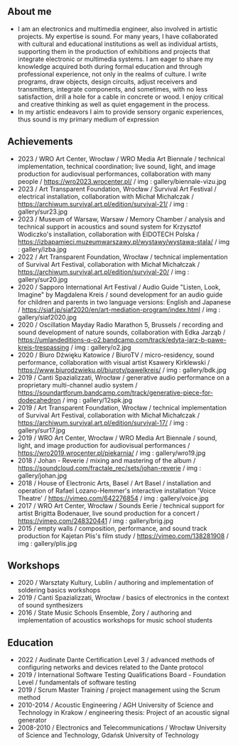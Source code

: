 ## About me
- I am an electronics and multimedia engineer, also involved in artistic projects. My expertise is sound. For many years, I have collaborated with cultural and educational institutions as well as individual artists, supporting them in the production of exhibitions and projects that integrate electronic or multimedia systems. I am eager to share my knowledge acquired both during formal education and through professional experience, not only in the realms of culture. I write programs, draw objects, design circuits, adjust receivers and transmitters, integrate components, and sometimes, with no less satisfaction, drill a hole for a cable in concrete or wood. I enjoy critical and creative thinking as well as quiet engagement in the process.
- In my artistic endeavors I aim to provide sensory organic experiences, thus sound is my primary medium of expression
  
## Achievements
- 2023 / WRO Art Center, Wrocław / WRO Media Art Biennale / technical implementation, technical coordination; live sound, light, and image production for audiovisual performances, collaboration with many people / https://wro2023.wrocenter.pl/ / img : gallery/biennale-vizu.jpg
- 2023 / Art Transparent Foundation, Wrocław / Survival Art Festival / electrical installation, collaboration with Michał Michałczak / https://archiwum.survival.art.pl/edition/survival-21/ / img : gallery/sur23.jpg
- 2023 / Museum of Warsaw, Warsaw / Memory Chamber / analysis and technical support in acoustics and sound system for Krzysztof Wodiczko's installation, collaboration with EIDOTECH Polska / https://izbapamieci.muzeumwarszawy.pl/wystawy/wystawa-stala/ / img : gallery/izba.jpg
- 2022 / Art Transparent Foundation, Wrocław / technical implementation of Survival Art Festival, collaboration with Michał Michałczak / https://archiwum.survival.art.pl/edition/survival-20/ / img : gallery/sur20.jpg
- 2020 / Sapporo International Art Festival / Audio Guide "Listen, Look, Imagine" by Magdalena Kreis / sound development for an audio guide for children and parents in two language versions: English and Japanese / https://siaf.jp/siaf2020/en/art-mediation-program/index.html / img : gallery/siaf2020.jpg
- 2020 / Oscillation Mayday Radio Marathon 5, Brussels / recording and sound development of nature sounds, collaboration with Edka Jarząb / https://umlandeditions-q-o2.bandcamp.com/track/edyta-jarz-b-pawe-kreis-trespassing / img : gallery/o2.jpg
- 2020 / Biuro Dźwięku Katowice / BiuroTV / micro-residency, sound performance, collaboration with visual artist Ksawery Kirklewski / https://www.biurodzwieku.pl/biurotv/pawelkreis/ / img : gallery/bdk.jpg
- 2019 / Canti Spazializzati, Wrocław / generative audio performance on a proprietary multi-channel audio system / https://soundartforum.bandcamp.com/track/generative-piece-for-dodecahedron / img : gallery/12spk.jpg
- 2019 / Art Transparent Foundation, Wrocław / technical implementation of Survival Art Festival, collaboration with Michał Michałczak / https://archiwum.survival.art.pl/edition/survival-17/ / img : gallery/sur17.jpg
- 2019 / WRO Art Center, Wrocław / WRO Media Art Biennale / sound, light, and image production for audiovisual performances / https://wro2019.wrocenter.pl/piekarnia/ / img : gallery/wro19.jpg
- 2018 / Johan - Reverie / mixing and mastering of the album / https://soundcloud.com/fractale_rec/sets/johan-reverie / img : gallery/johan.jpg
- 2018 / House of Electronic Arts, Basel / Art Basel / installation and operation of Rafael Lozano-Hemmer's interactive installation 'Voice Theatre' / https://vimeo.com/642276854 / img : gallery/voice.jpg
- 2017 / WRO Art Center, Wrocław / Sounds Eerie / technical support for artist Brigitta Bodenauer, live sound production for a concert / https://vimeo.com/248320441 / img : gallery/brig.jpg
- 2015 / empty walls / composition, performance, and sound track production for Kajetan Plis's film study / https://vimeo.com/138281908 / img : gallery/plis.jpg

## Workshops
- 2020 / Warsztaty Kultury, Lublin / authoring and implementation of soldering basics workshops
- 2019 / Canti Spazializzati, Wrocław / basics of electronics in the context of sound synthesizers
- 2016 / State Music Schools Ensemble, Żory / authoring and implementation of acoustics workshops for music school students

## Education
- 2022 / Audinate Dante Certification Level 3 / advanced methods of configuring networks and devices related to the Dante protocol
- 2019 / International Software Testing Qualifications Board - Foundation Level / fundamentals of software testing
- 2019 / Scrum Master Training / project management using the Scrum method
- 2010-2014 / Acoustic Engineering / AGH University of Science and Technology in Krakow / engineering thesis: Project of an acoustic signal generator
- 2008-2010 / Electronics and Telecommunications / Wrocław University of Science and Technology, Gdańsk University of Technology